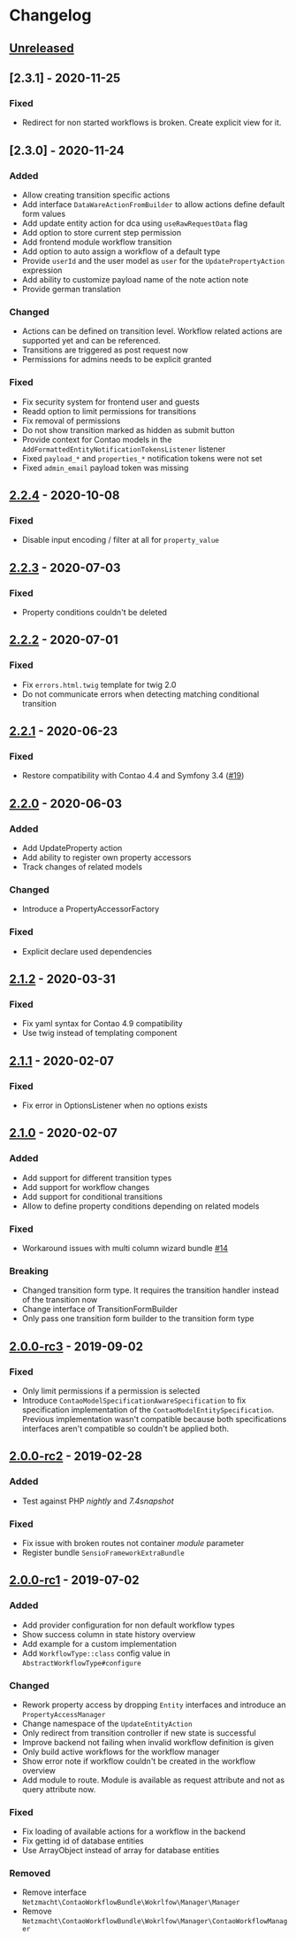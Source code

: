 # Changelog

## [Unreleased]

## [2.3.1] - 2020-11-25

### Fixed

 - Redirect for non started workflows is broken. Create explicit view for it.

## [2.3.0] - 2020-11-24

### Added

 - Allow creating transition specific actions
 - Add interface `DataWareActionFromBuilder` to allow actions define default form values
 - Add update entity action for dca using `useRawRequestData` flag
 - Add option to store current step permission
 - Add frontend module workflow transition
 - Add option to auto assign a workflow of a default type
 - Provide `userId` and the user model as `user` for the `UpdatePropertyAction` expression
 - Add ability to customize payload name of the note action note
 - Provide german translation
 
### Changed
 
 - Actions can be defined on transition level. Workflow related actions are supported yet and can be referenced.
 - Transitions are triggered as post request now 
 - Permissions for admins needs to be explicit granted
 
### Fixed

 - Fix security system for frontend user and guests
 - Readd option to limit permissions for transitions
 - Fix removal of permissions
 - Do not show transition marked as hidden as submit button
 - Provide context for Contao models in the `AddFormattedEntityNotificationTokensListener` listener
 - Fixed `payload_*` and `properties_*` notification tokens were not set
 - Fixed `admin_email` payload token was missing

## [2.2.4] - 2020-10-08

### Fixed

 - Disable input encoding / filter at all for `property_value`
 
## [2.2.3] - 2020-07-03

### Fixed

 - Property conditions couldn't be deleted

## [2.2.2] - 2020-07-01

### Fixed
 
 - Fix `errors.html.twig` template for twig 2.0
 - Do not communicate errors when detecting matching conditional transition

## [2.2.1] - 2020-06-23

### Fixed
 - Restore compatibility with Contao 4.4 and Symfony 3.4 ([#19](https://github.com/netzmacht/contao-workflow/issues/19))

## [2.2.0] - 2020-06-03

### Added

 - Add UpdateProperty action
 - Add ability to register own property accessors
 - Track changes of related models
 
### Changed
 - Introduce a PropertyAccessorFactory
 
### Fixed

 - Explicit declare used dependencies 

## [2.1.2] - 2020-03-31

### Fixed

 - Fix yaml syntax for Contao 4.9 compatibility
 - Use twig instead of templating component

## [2.1.1] - 2020-02-07

### Fixed

 - Fix error in OptionsListener when no options exists

## [2.1.0] - 2020-02-07

### Added

 - Add support for different transition types
 - Add support for workflow changes
 - Add support for conditional transitions
 - Allow to define property conditions depending on related models
 
### Fixed

 - Workaround issues with multi column wizard bundle [#14](https://github.com/netzmacht/contao-workflow/issues/14)

### Breaking

 - Changed transition form type. It requires the transition handler instead of the transition now
 - Change interface of TransitionFormBuilder
 - Only pass one transition form builder to the transition form type

## [2.0.0-rc3] - 2019-09-02

### Fixed
 
 - Only limit permissions if a permission is selected 
 - Introduce `ContaoModelSpecificationAwareSpecification` to fix specification implementation of the 
   `ContaoModelEntitySpecification`. Previous implementation wasn't compatible because both specifications interfaces
   aren't compatible so couldn't be applied both.

## [2.0.0-rc2] - 2019-02-28

### Added
 
  - Test against PHP *nightly* and *7.4snapshot*

### Fixed

  - Fix issue with broken routes not container *module* parameter
  - Register bundle `SensioFrameworkExtraBundle`

## [2.0.0-rc1] - 2019-07-02

### Added

 - Add provider configuration for non default workflow types
 - Show success column in state history overview
 - Add example for a custom implementation
 - Add `WorkflowType::class` config value in `AbstractWorkflowType#configure`
 
### Changed

 - Rework property access by dropping `Entity` interfaces and introduce an `PropertyAccessManager`
 - Change namespace of the `UpdateEntityAction`
 - Only redirect from transition controller if new state is successful
 - Improve backend not failing when invalid workflow definition is given
 - Only build active workflows for the workflow manager
 - Show error note if workflow couldn't be created in the workflow overview
 - Add module to route. Module is available as request attribute and not as query attribute now.
 
### Fixed

 - Fix loading of available actions for a workflow in the backend
 - Fix getting id of database entities 
 - Use ArrayObject instead of array for database entities
 
### Removed

 - Remove interface `Netzmacht\ContaoWorkflowBundle\Wokrlfow\Manager\Manager`
 - Remove `Netzmacht\ContaoWorkflowBundle\Wokrlfow\Manager\ContaoWorkflowManager`

[Unreleased]: https://github.com/netzmacht/contao-workflow/compare/master...develop
[2.30]: https://github.com/netzmacht/contao-workflow/compare/2.2.4...2.3.0
[2.2.4]: https://github.com/netzmacht/contao-workflow/compare/2.2.3...2.2.4
[2.2.3]: https://github.com/netzmacht/contao-workflow/compare/2.2.2...2.2.3
[2.2.2]: https://github.com/netzmacht/contao-workflow/compare/2.2.1...2.2.2
[2.2.1]: https://github.com/netzmacht/contao-workflow/compare/2.2.0...2.2.1
[2.2.0]: https://github.com/netzmacht/contao-workflow/compare/2.1.2...2.2.0
[2.1.2]: https://github.com/netzmacht/contao-workflow/compare/2.0.1...2.1.2
[2.1.1]: https://github.com/netzmacht/contao-workflow/compare/2.0.0...2.1.1
[2.1.0]: https://github.com/netzmacht/contao-workflow/compare/2.0.0-rc3...2.1.0
[2.0.0-rc3]: https://github.com/netzmacht/contao-workflow/compare/2.0.0-rc2...2.0.0-rc3
[2.0.0-rc2]: https://github.com/netzmacht/contao-workflow/compare/2.0.0-rc1...2.0.0-rc2
[2.0.0-rc1]: https://github.com/netzmacht/contao-workflow/compare/2.0.0-beta1...2.0.0-rc1
